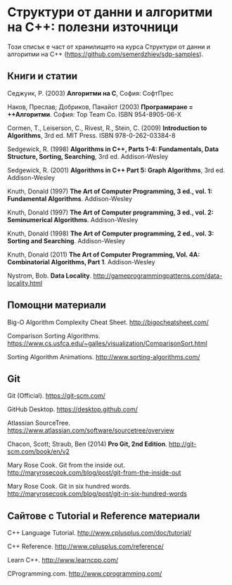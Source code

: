 Структури от данни и алгоритми на C++: полезни източници
===================

Този списък е част от хранилището на курса Структури от данни и алгоритми на C++ (https://github.com/semerdzhiev/sdp-samples).


Книги и статии
--------------

Седжуик, Р. (2003) **Алгоритми на C**, София: СофтПрес

Наков, Преслав; Добриков, Панайот (2003) **Програмиране = ++Алгоритми**. София: Top Team Co. ISBN 954-8905-06-X

Cormen, T., Leiserson, C., Rivest, R., Stein, C. (2009)  **Introduction to Algorithms**, 3rd ed. MIT Press. ISBN 978-0-262-03384-8

Sedgewick, R. (1998) **Algorithms in C++, Parts 1-4: Fundamentals, Data Structure, Sorting, Searching**, 3rd ed. Addison-Wesley

Sedgewick, R. (2001) **Algorithms in C++ Part 5: Graph Algorithms**, 3rd ed. Addison-Wesley

Knuth, Donald (1997) **The Art of Computer Programming, 3 ed., vol. 1: Fundamental Algorithms**. Addison-Wesley

Knuth, Donald (1997) **The Art of Computer programming, 3 ed., vol. 2: Seminumerical Algorithms**. Addison-Wesley

Knuth, Donald (1998) **The Art of Computer programming, 2 ed., vol. 3: Sorting and Searching**. Addison-Wesley

Knuth, Donald (2011) **The Art of Computer Programming, Vol. 4A: Combinatorial Algorithms, Part 1**. Addison-Wesley

Nystrom, Bob. **Data Locality**. http://gameprogrammingpatterns.com/data-locality.html



Помощни материали
-----------------

Big-O Algorithm Complexity Cheat Sheet. http://bigocheatsheet.com/

Comparison Sorting Algorithms. https://www.cs.usfca.edu/~galles/visualization/ComparisonSort.html

Sorting Algorithm Animations. http://www.sorting-algorithms.com/



Git
-------------

Git (Official). https://git-scm.com/

GitHub Desktop. https://desktop.github.com/

Atlassian SourceTree. https://www.atlassian.com/software/sourcetree/overview

Chacon, Scott; Straub, Ben (2014) **Pro Git, 2nd Edition**. http://git-scm.com/book/en/v2

Mary Rose Cook. Git from the inside out. http://maryrosecook.com/blog/post/git-from-the-inside-out

Mary Rose Cook. Git in six hundred words. http://maryrosecook.com/blog/post/git-in-six-hundred-words




Сайтове с Tutorial и Reference материали
----------------------------------------

C++ Language Tutorial. http://www.cplusplus.com/doc/tutorial/

C++ Reference. http://www.cplusplus.com/reference/

Learn C++. http://www.learncpp.com/

CProgramming.com. http://www.cprogramming.com/